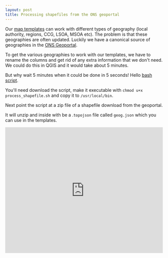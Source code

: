 ```yaml
---
layout: post
title: Processing shapefiles from the ONS geoportal
---
```


Our [map templates](https://github.com/ONSvisual/maptemplates) can work with different types of geography (local authority, regions, CCG, LSOA, MSOA etc). The problem is that these geographies are often updated. Luckily we have a canonical source of geographies in the [ONS Geoportal](http://geoportal.statistics.gov.uk/). 

To get the various geographies to work with our templates, we have to rename the columns and get rid of any extra information that we don't need. We could do this in QGIS and it would take about 5 minutes. 

But why wait 5 minutes when it could be done in 5 seconds! Hello [bash script](https://gist.github.com/henryjameslau/750474a16001bb77a1b7587047e63223). 

You'll need download the script, make it executable with `chmod u+x process_shapefile.sh` and copy it to `/usr/local/bin`. 

Next point the script at a zip file of a shapefile download from the geoportal.

It will unzip and inside with be a .`topojson` file called `geog.json` which you can use in the templates. 

<div style='position:relative; padding-bottom:calc(70.80% + 44px)'><iframe src='https://gfycat.com/ifr/miniatureweebrownbutterfly' frameborder='0' scrolling='no' width='100%' height='100%' style='position:absolute;top:0;left:0;' allowfullscreen></iframe></div>



